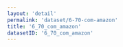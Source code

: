 ```yaml
---
layout: 'detail'
permalink: 'dataset/6-70-com-amazon'
title: '6_70_com_amazon'
datasetID: '6_70_com_amazon'
---
```

